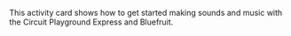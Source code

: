 This activity card shows how to get started making sounds and music with the Circuit Playground Express and Bluefruit.
